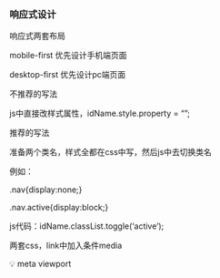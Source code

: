 ### 响应式设计



响应式两套布局

mobile-first 优先设计手机端页面

desktop-first 优先设计pc端页面



不推荐的写法

js中直接改样式属性，idName.style.property = “”;



推荐的写法

准备两个类名，样式全都在css中写，然后js中去切换类名

例如：

.nav{display:none;}

.nav.active{display:block;}

js代码：idName.classList.toggle(‘active’);



两套css，link中加入条件media



💡 meta viewport

